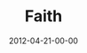 ---
layout: message
category: message
series: "James: Putting Your Faith to Work"
title: "Faith"
date: 2012-04-21-00-00
message_id: 723
audio: "http://s3.amazonaws.com/crossroads-media/message/audio/james_01.mp3"
audio-duration: "40:15"
program: "http://s3.amazonaws.com/crossroads-media/documents/04_21-22_12Program.pdf"
description: "Chuck Mingo talks about what faith is all about."
video: "http://s3.amazonaws.com/crossroads-media/message/video/james_01.mp4"
video-duration: "40:20"
video-image: "http://s3.amazonaws.com/crossroads-media/images/james_01_still.jpg"
explicit: false
---